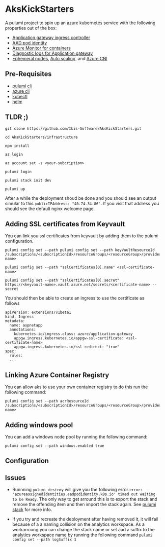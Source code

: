 # AksKickStarters
A pulumi project to spin up an azure kubernetes service with the following properties out of the box:
- [Application gateway ingress controller](https://docs.microsoft.com/en-us/azure/application-gateway/ingress-controller-overview)
- [AAD pod identity](https://github.com/Azure/aad-pod-identity)
- [Azure Monitor for containers](https://docs.microsoft.com/en-us/azure/azure-monitor/insights/container-insights-overview)
- [Diagnostic logs for Application gateway](https://docs.microsoft.com/en-us/azure/application-gateway/application-gateway-diagnostics)
- [Ephemeral nodes](https://docs.microsoft.com/en-us/azure/aks/cluster-configuration#ephemeral-os), [Auto scaling](https://docs.microsoft.com/en-us/azure/aks/cluster-autoscaler), and [Azure CNI](https://docs.microsoft.com/en-us/azure/aks/configure-azure-cni)

## Pre-Requisites
- [pulumi cli](https://www.pulumi.com/docs/get-started/azure/begin/)
- [azure cli](https://docs.microsoft.com/en-us/cli/azure/install-azure-cli)
- [kubectl](https://kubernetes.io/docs/tasks/tools/install-kubectl/)
- [helm](https://helm.sh/docs/intro/install/)



## TLDR ;)
```
git clone https://github.com/Ibis-Software/AksKickStarters.git

cd AksKickStarters/infrastructure

npm install

az login

az account set -s <your-subcription>

pulumi login

pulumi stack init dev

pulumi up 
```
After a while the deployment shoud be done and you should see an output simular to this `publicIPAddress: "40.74.34.86"`.
If you visit that address you should see the default nginx welcome page.

## Adding SSL certificates from Keyvault
You can link you ssl certificates from keyvault by adding them to the pulumi configuration. 
```
pulumi config set --path pulumi config set --path keyVaultResourceId /subscriptions/<subscriptionId>/resourceGroups/<resourceGroup>/providers/Microsoft.KeyVault/vaults/<keyvault-name>

pulumi config set --path "sslCertificates[0].name" <ssl-certificate-name>

pulumi config set --path "sslCertificates[0].secret" https://<keyvault-name>.vault.azure.net/secrets/<certificate-name> --secret
```


You should then be able to create an ingress to use the certificate as follows
```
apiVersion: extensions/v1beta1
kind: Ingress
metadata:
  name: aspnetapp
  annotations:
    kubernetes.io/ingress.class: azure/application-gateway
    appgw.ingress.kubernetes.io/appgw-ssl-certificate: <ssl-certificate-name>
    appgw.ingress.kubernetes.io/ssl-redirect: "true"
spec:
  rules:
  ...
```

## Linking Azure Container Registry
You can allow aks to use your own container registry to do this run the following command:
```
pulumi config set --path acrResourceId /subscriptions/<subscriptionId>/resourceGroups/<resourceGroup>/providers/Microsoft.ContainerRegistry/registries/<registry-name>
```

## Adding windows pool
You can add a windows node pool by running the following command:

```
pulumi config set --path windows.enabled true
```


## Configuration



## Issues

- Runnning `pulumi destroy` will give you the following error  `error: 'azureassignedidentities.aadpodidentity.k8s.io' timed out waiting to be Ready`. The only way to get arround this is to export the stack and remove the offending item and then import the stack again. See [pulumi stack](https://www.pulumi.com/docs/reference/cli/pulumi_stack/) for more info.

- If you try and recreate the deployment after having removed it, it will fail because of a a naming collision on the analytics workspace. As a workarroung you can change the stack name or set aad a suffix to the analytics workspace name by running the following command `pulumi config set --path logSuffix 1` 




